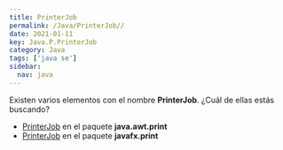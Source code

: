 ```yaml
---
title: PrinterJob
permalink: /Java/PrinterJob//
date: 2021-01-11
key: Java.P.PrinterJob
category: Java
tags: ['java se']
sidebar: 
  nav: java
---
```


Existen varios elementos con el nombre **PrinterJob**. ¿Cuál de ellas estás buscando?
<ul>
<li><a href="/Java/PrinterJob-java-awt-print/">PrinterJob</a> en el paquete <strong>java.awt.print</strong></li>
<li><a href="/Java/PrinterJob-javafx-print/">PrinterJob</a> en el paquete <strong>javafx.print</strong></li>
<ul>
